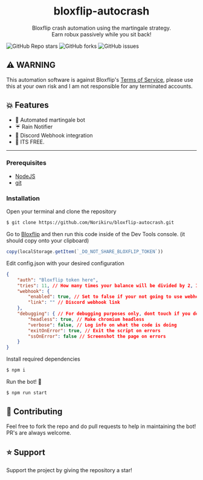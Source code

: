 <h1 align="center">bloxflip-autocrash</h1>
<p align="center">Bloxflip crash automation using the martingale strategy.<br>Earn robux passively while you sit back!

<img alt="GitHub Repo stars" src="https://img.shields.io/github/stars/Norikiru/bloxflip-autocrash?color=yellow&style=flat-square"> <img alt="GitHub forks" src="https://img.shields.io/github/forks/Norikiru/bloxflip-autocrash?style=flat-square"> <img alt="GitHub issues" src="https://img.shields.io/github/issues/Norikiru/bloxflip-autocrash?style=flat-square">
</p>

## ⚠️ WARNING 
This automation software is against Bloxflip's [Terms of Service](https://bloxflip.com/terms "Terms of Service"), please use this at your own risk and I am not responsible for any terminated accounts.

## 💥 Features 
- 🤖 Automated martingale bot
- ☔ Rain Notifier
- 🏓 Discord Webhook integration
- 🤑 ITS FREE.

------------

### Prerequisites
- [NodeJS](https://nodejs.org/en/download/ "NodeJS v16.17.0^")
- [git](https://git-scm.com/downloads "git")

### Installation
Open your terminal and clone the repository
```bash
$ git clone https://github.com/Norikiru/bloxflip-autocrash.git
```

Go to [Bloxflip](http://bloxflip.com "Bloxflip") and then run this code inside of the Dev Tools console. (it should copy onto your clipboard)
```js
copy(localStorage.getItem(`_DO_NOT_SHARE_BLOXFLIP_TOKEN`))
```

Edit config.json with your desired configuration
```json
{
    "auth": "Bloxflip token here",
    "tries": 11, // How many times your balance will be divided by 2, I recommend 11 tries.
    "webhook": {
        "enabled": true, // Set to false if your not going to use webhooks
        "link": "" // Discord webhook link
    },
    "debugging": { // For debugging purposes only, dont touch if you dont know what you are doing
        "headless": true, // Make chromium headless
        "verbose": false, // Log info on what the code is doing
        "exitOnError": true, // Exit the script on errors
        "ssOnError": false // Screenshot the page on errors
    }
}
```

Install required dependencies
```bash
$ npm i
```

Run the bot! 🚀
```bash
$ npm run start
```

## 💖 Contributing
Feel free to fork the repo and do pull requests to help in maintaining the bot! PR's are always welcome.

## ⭐ Support
Support the project by giving the repository a star!